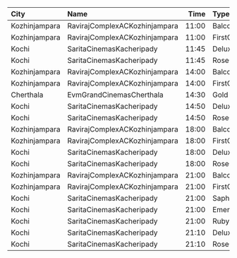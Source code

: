 | City          | Name                          |  Time | Type          | Price | Capacity | Booked |
| :------------ | :---------------------------- | ----: | :------------ | ----: | -------: | -----: |
| Kozhinjampara | RavirajComplexACKozhinjampara | 11:00 | Balcony       |  250₹ |       15 |      8 |
| Kozhinjampara | RavirajComplexACKozhinjampara | 11:00 | FirstClass    |  110₹ |      215 |    108 |
| Kochi         | SaritaCinemasKacheripady      | 11:45 | Deluxe        |  150₹ |      555 |    531 |
| Kochi         | SaritaCinemasKacheripady      | 11:45 | RoseCircle    |  150₹ |      115 |    115 |
| Kozhinjampara | RavirajComplexACKozhinjampara | 14:00 | Balcony       |  250₹ |       15 |      8 |
| Kozhinjampara | RavirajComplexACKozhinjampara | 14:00 | FirstClass    |  110₹ |      215 |    108 |
| Cherthala     | EvmGrandCinemasCherthala      | 14:30 | Gold          |  130₹ |      281 |    180 |
| Kochi         | SaritaCinemasKacheripady      | 14:50 | Deluxe        |  150₹ |      555 |    531 |
| Kochi         | SaritaCinemasKacheripady      | 14:50 | RoseCircle    |  150₹ |      115 |    115 |
| Kozhinjampara | RavirajComplexACKozhinjampara | 18:00 | Balcony       |  250₹ |       15 |      8 |
| Kozhinjampara | RavirajComplexACKozhinjampara | 18:00 | FirstClass    |  110₹ |      215 |    108 |
| Kochi         | SaritaCinemasKacheripady      | 18:00 | Deluxe        |  150₹ |      555 |    531 |
| Kochi         | SaritaCinemasKacheripady      | 18:00 | RoseCircle    |  150₹ |      115 |    115 |
| Kozhinjampara | RavirajComplexACKozhinjampara | 21:00 | Balcony       |  250₹ |       15 |      8 |
| Kozhinjampara | RavirajComplexACKozhinjampara | 21:00 | FirstClass    |  110₹ |      215 |    108 |
| Kochi         | SaritaCinemasKacheripady      | 21:00 | Saphire       |  150₹ |       42 |     42 |
| Kochi         | SaritaCinemasKacheripady      | 21:00 | EmeraldCircle |  150₹ |      370 |    342 |
| Kochi         | SaritaCinemasKacheripady      | 21:00 | Ruby          |  150₹ |      821 |    821 |
| Kochi         | SaritaCinemasKacheripady      | 21:10 | Deluxe        |  150₹ |      555 |    531 |
| Kochi         | SaritaCinemasKacheripady      | 21:10 | RoseCircle    |  150₹ |      115 |    115 |